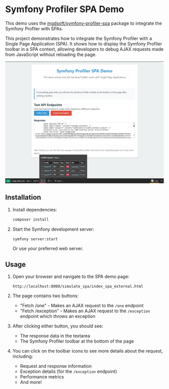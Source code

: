 # Symfony Profiler SPA Demo

This demo uses the [mgdsoft/symfony-profiler-spa](https://github.com/mgdsoft/symfony-profiler-spa) package to integrate the Symfony Profiler with SPAs.

This project demonstrates how to integrate the Symfony Profiler with a Single Page Application (SPA). 
It shows how to display the Symfony Profiler toolbar in a SPA context, allowing developers to debug AJAX requests made from JavaScript without reloading the page.

![mgdsoft/symfony-profiler-spa](docs/img.jpg)

## Installation

1. Install dependencies:
   ```bash
   composer install
   ```

3. Start the Symfony development server:
   ```bash
   symfony server:start
   ```
   
   Or use your preferred web server.

## Usage

1. Open your browser and navigate to the SPA demo page:
   ```
   http://localhost:8000/simulate_spa/index_spa_external.html
   ```

2. The page contains two buttons:
   - "Fetch /one" - Makes an AJAX request to the `/one` endpoint
   - "Fetch /exception" - Makes an AJAX request to the `/exception` endpoint which throws an exception

3. After clicking either button, you should see:
   - The response data in the textarea
   - The Symfony Profiler toolbar at the bottom of the page

4. You can click on the toolbar icons to see more details about the request, including:
   - Request and response information
   - Exception details (for the `/exception` endpoint)
   - Performance metrics
   - And more!
